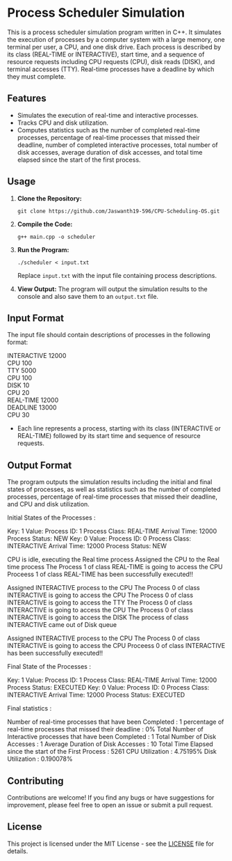 # Process Scheduler Simulation

This is a process scheduler simulation program written in C++. It simulates the execution of processes by a computer system with a large memory, one terminal per user, a CPU, and one disk drive. Each process is described by its class (REAL-TIME or INTERACTIVE), start time, and a sequence of resource requests including CPU requests (CPU), disk reads (DISK), and terminal accesses (TTY). Real-time processes have a deadline by which they must complete.

## Features

- Simulates the execution of real-time and interactive processes.
- Tracks CPU and disk utilization.
- Computes statistics such as the number of completed real-time processes, percentage of real-time processes that missed their deadline, number of completed interactive processes, total number of disk accesses, average duration of disk accesses, and total time elapsed since the start of the first process.

## Usage

1. **Clone the Repository:**
    ```
    git clone https://github.com/Jaswanth19-596/CPU-Scheduling-OS.git
    ```

2. **Compile the Code:**
    ```
    g++ main.cpp -o scheduler
    ```

3. **Run the Program:**
    ```
    ./scheduler < input.txt
    ```

    Replace `input.txt` with the input file containing process descriptions.

4. **View Output:**
    The program will output the simulation results to the console and also save them to an `output.txt` file.

## Input Format

The input file should contain descriptions of processes in the following format:

INTERACTIVE 12000\
CPU 100\
TTY 5000\
CPU 100\
DISK 10\
CPU 20\
REAL-TIME 12000\
DEADLINE 13000\
CPU 30




- Each line represents a process, starting with its class (INTERACTIVE or REAL-TIME) followed by its start time and sequence of resource requests.

## Output Format

The program outputs the simulation results including the initial and final states of processes, as well as statistics such as the number of completed processes, percentage of real-time processes that missed their deadline, and CPU and disk utilization.




Initial States of the Processes : 

Key: 1
Value:
    Process ID: 1
    Process Class: REAL-TIME
    Arrival Time: 12000
    Process Status: NEW
Key: 0
Value:
    Process ID: 0
    Process Class: INTERACTIVE
    Arrival Time: 12000
    Process Status: NEW


CPU is idle, executing the Real time process
Assigned the CPU to the Real time process
The Process 1 of class REAL-TIME is going to access the CPU
Proceess 1 of class REAL-TIME has been successfully executed!!



Assigned INTERACTIVE process to the CPU
The Process 0 of class INTERACTIVE is going to access the CPU
The Process 0 of class INTERACTIVE is going to access the TTY
The Process 0 of class INTERACTIVE is going to access the CPU
The Process 0 of class INTERACTIVE is going to access the DISK
The process of class INTERACTIVE came out of Disk queue


Assigned INTERACTIVE process to the CPU
The Process 0 of class INTERACTIVE is going to access the CPU
Proceess 0 of class INTERACTIVE has been successfully executed!!


Final State of the Processes :

Key: 1
Value:
    Process ID: 1
    Process Class: REAL-TIME
    Arrival Time: 12000
    Process Status: EXECUTED
Key: 0
Value:
    Process ID: 0
    Process Class: INTERACTIVE
    Arrival Time: 12000
    Process Status: EXECUTED


Final statistics : 

Number of real-time processes that have been Completed                 : 1
percentage of real-time processes that missed their deadline           : 0%
Total Number of Interactive processes that have been Completed         : 1
Total Number of Disk Accesses                                          : 1
Average Duration of Disk Accesses                                      : 10
Total Time Elapsed since the start of the First Process                : 5261
CPU Utilization                                                        : 4.75195%
Disk Utilization                                                       : 0.190078%




## Contributing

Contributions are welcome! If you find any bugs or have suggestions for improvement, please feel free to open an issue or submit a pull request.

## License

This project is licensed under the MIT License - see the [LICENSE](LICENSE) file for details.
